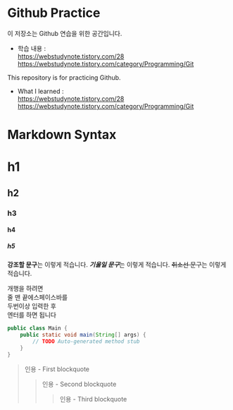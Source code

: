 # Github Practice  

이 저장소는 Github 연습을 위한 공간입니다.  
 - 학습 내용 :  
https://webstudynote.tistory.com/28  
https://webstudynote.tistory.com/category/Programming/Git  
   
This repository is for practicing Github.  
 - What I learned :   
https://webstudynote.tistory.com/28  
https://webstudynote.tistory.com/category/Programming/Git  


# Markdown Syntax 

# h1
## h2
### h3
#### h4
##### h5

**강조할 문구**는 이렇게 적습니다.
***기울일 문구***는 이렇게 적습니다. 
~~취소선 문구~~는 이렇게 적습니다.    
   
개행을 하려면   
줄 맨 끝에스페이스바를   
두번이상 입력한 후  
엔터를 하면 됩니다   


```Java //사용할언어
public class Main {
	public static void main(String[] args) {
		// TODO Auto-generated method stub
	}
}
```


> 인용 - First blockquote
>> 인용 - Second blockquote
>>> 인용 - Third blockquote



